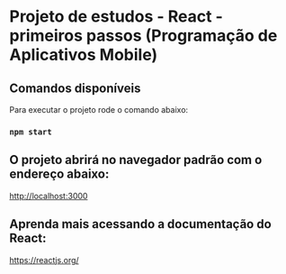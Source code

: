 # Projeto de estudos - React - primeiros passos (Programação de Aplicativos Mobile)

## Comandos disponíveis

Para executar o projeto rode o comando abaixo:
### `npm start`

## O projeto abrirá no navegador padrão com o endereço abaixo:
[http://localhost:3000](http://localhost:3000)

## Aprenda mais acessando a documentação do React:
https://reactjs.org/
